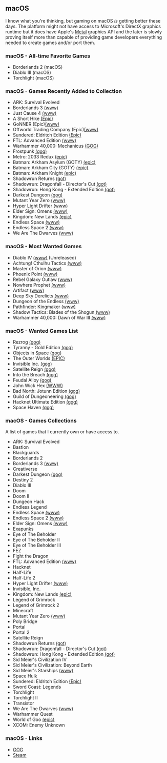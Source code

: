 ## macOS

I know what you're thinking, but gaming on macOS *is* getting better these days. The platform might not have access to
Microsoft's DirectX graphics runtime but it does have Apple's [Metal](https://developer.apple.com/metal/) graphics API 
and the later is slowly proving itself more than capable of providing game developers everything needed to create games 
and/or port them.

### macOS - All-time Favorite Games

- Borderlands 2 (macOS)
- Diablo III (macOS)
- Torchlight (macOS)

### macOS - Games Recently Added to Collection

- ARK: Survival Evolved
- Borderlands 3 [(www)](https://boderlands.com)
- Just Cause 4 [(www)](https://justcause.square-enix-games.com/en-us/)
- A Short Hike [(Epic)](https://www.epicgames.com/store/en-US/product/a-short-hike/home)
- GoNNER (Epic)[(www)](https://www.gonnergame.com/)
- Offworld Trading Company (Epic)[(www)](https://www.offworldgame.com)
- Sundered: Eldritch Edition [(Epic)](https://www.epicgames.com/store/en-US/product/sundered-eldritch-edition/home)
- FTL: Advanced Edition [(www)](https://subsetgames.com/ftl.html)
- Warhammer 40,000: Mechanicus [(GOG)](https://www.gog.com/game/warhammer_40000_mechanicus)
- Frostpunk [(gog)](https://www.gog.com/game/frostpunk)
- Metro: 2033 Redux [(epic)](https://www.epicgames.com/store/en-US/product/metro-2033-redux/home)
- Batman: Arkham Asylum (GOTY) [(epic)](https://www.epicgames.com/store/en-US/product/batman-arkham-asylum/home)
- Batman: Arkham City (GOTY) [(epic)](https://www.epicgames.com/store/en-US/product/batman-arkham-city/home)
- Batman: Arkham Knight [(epic)](https://www.epicgames.com/store/en-US/product/batman-arkham-knight/home)
- Shadowrun Returns [(got)](https://www.gog.com/game/shadowrun_returns)
- Shadowrun: Dragonfall - Director's Cut [(got)](https://www.gog.com/game/shadowrun_dragonfall_directors_cut)
- Shadowrun: Hong Kong - Extended Edition [(got)](https://www.gog.com/game/shadowrun_hong_kong_extended_edition)
- Darkest Dungeon [(gog)](https://www.gog.com/game/darkest_dungeon)
- Mutant Year Zero [(www)](https://www.mutantyearzero.com)
- Hyper Light Drifter [(www)](https://heartmachine.com/hyper-light)
- Elder Sign: Omens [(www)](https://www.fantasyflightgames.com/en/products/elder-sign-omens/)
- Kingdom: New Lands [(epic)](https://www.epicgames.com/store/en-US/product/kingdom-new-lands/home)
- Endless Space [(www)](https://www.endless-space.com)
- Endless Space 2 [(www)](https://www.endless-space.com)
- We Are The Dwarves [(www)](http://wearethedwarves.com/press/#description)

### macOS - Most Wanted Games

- Diablo IV [(www)](https://diablo.blizzard.com/en-us/) (Unreleased)
- Achtung! Cthulhu Tactics [(www)](https://store.steampowered.com/app/874460/Achtung_Cthulhu_Tactics/)
- Master of Orion [(www)](https://masteroforion.com)
- Phoenix Point [(www)](https://phoenixpoint.info/)
- Rebel Galaxy Outlaw [(www)](https://rebel-galaxy.com/)
- Nowhere Prophet [(www)](http://www.noprophet.com/)
- Artifact [(www)](https://store.steampowered.com/app/583950/Artifact/)
- Deep Sky Derelicts [(www)](https://www.snowhoundgames.com/deep-sky-derelicts/)
- Dungeon of the Endless [(www)](https://store.steampowered.com/app/249050/Dungeon_of_the_Endless/)
- Pathfinder: Kingmaker [(www)](https://owlcatgames.com)
- Shadow Tactics: Blades of the Shogun [(www)](http://www.mimimi-productions.de/shadow_tactics_micro/)
- Warhammer 40,000: Dawn of War III [(www)](https://www.dawnofwar.com)

### macOS - Wanted Games List

- Rezrog [(gog)](https://www.gog.com/game/rezrog)
- Tyranny - Gold Edition [(gog)](https://www.gog.com/game/tyranny_gold_edition)
- Objects in Space [(gog)](https://www.gog.com/game/objects_in_space)
- The Outer Worlds [(EPIC)](https://www.epicgames.com/store/en-US/product/the-outer-worlds/home)
- Invisible Inc. [(gog)](https://www.gog.com/game/invisible_inc)
- Satellite Reign [(gog)](https://www.gog.com/game/satellite_reign)
- Into the Breach [(gog)](https://www.gog.com/game/into_the_breach)
- Feudal Alloy [(gog)](https://www.gog.com/game/feudal_alloy)
- John Wick Hex [(WWW)](https://johnwickhex.com/)
- Bad North: Jotunn Edition [(gog)](https://www.gog.com/game/bad_north)
- Guild of Dungeoneering [(gog)](https://www.gog.com/game/guild_of_dungeoneering)
- Hacknet Ultimate Edition [(gog)](https://www.gog.com/game/hacknet_ultimate_edition)
- Space Haven [(gog)](https://www.gog.com/game/space_haven)

### macOS - Games Collections

A list of games that I currently own or have access to.

- ARK: Survival Evolved
- Bastion
- Blackguards
- Borderlands 2
- Borderlands 3 [(www)](https://boderlands.com)
- Creativerse
- Darkest Dungeon [(gog)](https://www.gog.com/game/darkest_dungeon)
- Destiny 2
- Diablo III
- Doom
- Doom II
- Dungeon Hack
- Endless Legend
- Endless Space [(www)](https://www.endless-space.com)
- Endless Space 2 [(www)](https://www.endless-space.com)
- Elder Sign: Omens [(www)](https://www.fantasyflightgames.com/en/products/elder-sign-omens/)
- Exapunks
- Eye of The Beholder
- Eye of The Beholder II
- Eye of The Beholder III
- FEZ
- Fight the Dragon
- FTL: Advanced Edition [(www)](https://subsetgames.com/ftl.html)
- Hacknet
- Half-Life
- Half-Life 2
- Hyper Light Drifter [(www)](https://heartmachine.com/hyper-light)
- Invisible, Inc.
- Kingdom: New Lands [(epic)](https://www.epicgames.com/store/en-US/product/kingdom-new-lands/home)
- Legend of Grimrock
- Legend of Grimrock 2
- Minecraft
- Mutant Year Zero [(www)](https://www.mutantyearzero.com)
- Poly Bridge
- Portal
- Portal 2
- Satellite Reign
- Shadowrun Returns [(got)](https://www.gog.com/game/shadowrun_returns)
- Shadowrun: Dragonfall - Director's Cut [(got)](https://www.gog.com/game/shadowrun_dragonfall_directors_cut)
- Shadowrun: Hong Kong - Extended Edition [(got)](https://www.gog.com/game/shadowrun_hong_kong_extended_edition)
- Sid Meier's Civilization IV
- Sid Meier's Civilization: Beyond Earth
- Sid Meier's Starships [(www)](https://www.2k.com/en-US/game/sid-meiers-starships/)
- Space Hulk
- Sundered: Eldritch Edition [(Epic)](https://www.epicgames.com/store/en-US/product/sundered-eldritch-edition/home)
- Sword Coast: Legends
- Torchlight
- Torchlight II
- Transistor 
- We Are The Dwarves [(www)](http://wearethedwarves.com/press/#description)
- Warhammer Quest
- World of Goo [(epic)](https://www.epicgames.com/store/en-US/product/world-of-goo/home)
- XCOM: Enemy Unknown

### macOS - Links

- [GOG](https://www.gog.com/)
- [Steam](https://store.steampowered.com/)


